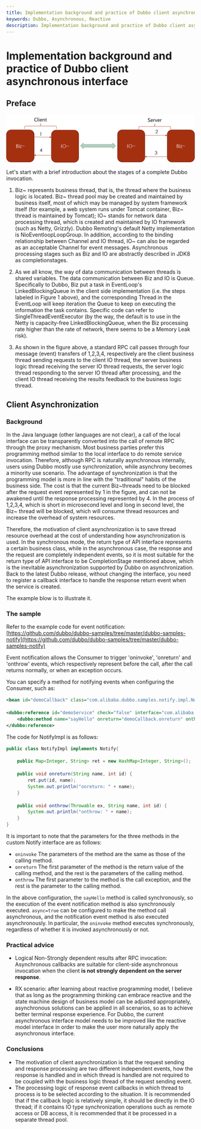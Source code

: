 ```yaml
---
title: Implementation background and practice of Dubbo client asynchronous interface
keywords: Dubbo, Asynchronous, Reactive
description: Implementation background and practice of Dubbo client asynchronous interface
---
```


# Implementation background and practice of Dubbo client asynchronous interface

## Preface

![image](../../img/blog/dubboasyn_client/1_en.png)

Let's start with a brief introduction about the stages of a complete Dubbo invocation.  
1. Biz~ represents business thread, that is, the thread where the business logic is located. Biz~ thread pool may be created and maintained by business itself, most of which may be managed by system framework itself (for example, a web system runs under Tomcat container, Biz~ thread is maintained by Tomcat); IO~ stands for network data processing thread, which is created and maintained by IO framework (such as Netty, Grizzly). Dubbo Remoting's default Netty implementation is NioEventloopLoopGroup. In addition, according to the binding relationship between Channel and IO thread, IO~ can also be regarded as an acceptable Channel for event messages. Asynchronous processing stages such as Biz and IO are abstractly described in JDK8 as completionstages.  

2. As we all know, the way of data communication between threads is shared variables. The data communication between Biz and IO is Queue. Specifically to Dubbo, Biz put a task in EventLoop's LinkedBlockingQueue in the client side implementation (i.e. the steps labeled in Figure 1 above), and the corresponding Thread in the EventLoop will keep iteration the Queue to keep on executing the information the task contains. Specific code can refer to SingleThreadEventExecutor (by the way, the default is to use in the Netty is capacity-free LinkedBlockingQueue, when the Biz processing rate higher than the rate of network, there seems to be a Memory Leak risk).    

3. As shown in the figure above, a standard RPC call passes through four message (event) transfers of 1,2,3,4, respectively are the client business thread sending requests to the client IO thread, the server business logic thread receiving the server IO thread requests, the server logic thread responding to the server IO thread after processing, and the client IO thread receiving the results feedback to the business logic thread.  

## Client Asynchronization

### Background
In the Java language (other languages are not clear), a call of the local interface can be transparently converted into the call of remote RPC through the proxy mechanism. Most business parties prefer this programming method similar to the local interface to do remote service invocation. Therefore, although RPC is naturally asynchronous internally, users using Dubbo mostly use synchronization, while asynchrony becomes a minority use scenario. The advantage of synchronization is that the programming model is more in line with the "traditional" habits of the business side. The cost is that the current Biz~threads need to be blocked after the request event represented by 1 in the figure, and can not be awakened until the response processing represented by 4. In the process of 1,2,3,4, which is short in microsecond level and long in second level, the Biz~ thread will be blocked, which will consume thread resources and increase the overhead of system resources.

Therefore, the motivation of client asynchronization is to save thread resource overhead at the cost of understanding how asynchronization is used. In the synchronous mode, the return type of API interface represents a certain business class, while in the asynchronous case, the response and the request are completely independent events, so it is most suitable for the return type of API interface to be CompletionStage mentioned above, which is the inevitable asynchronization supported by Dubbo on asynchronization. Back to the latest Dubbo release, without changing the interface, you need to register a callback interface to handle the response return event when the service is created.    

The example blow is to illustrate it.

### The sample

Refer to the example code for event notification: [https://github.com/dubbo/dubbo-samples/tree/master/dubbo-samples-notify](https://github.com/dubbo/dubbo-samples/tree/master/dubbo-samples-notify)

Event notification allows the Consumer to trigger 'oninvoke', 'onreturn' and 'onthrow' events, which respectively represent before the call, after the call returns normally, or when an exception occurs.

You can specify a method for notifying events when configuring the Consumer, such as:  

```xml
<bean id="demoCallback" class="com.alibaba.dubbo.samples.notify.impl.NotifyImpl" />

<dubbo:reference id="demoService" check="false" interface="com.alibaba.dubbo.samples.notify.api.DemoService" version="1.0.0" group="cn">
    <dubbo:method name="sayHello" onreturn="demoCallback.onreturn" onthrow="demoCallback.onthrow"/>
</dubbo:reference>
```

The code for NotifyImpl is as follows:  

```java
public class NotifyImpl implements Notify{

    public Map<Integer, String> ret = new HashMap<Integer, String>();
    
    public void onreturn(String name, int id) {
        ret.put(id, name);
        System.out.println("onreturn: " + name);
    }

    public void onthrow(Throwable ex, String name, int id) {
        System.out.println("onthrow: " + name);
    }
}
```

It is important to note that the parameters for the three methods in the custom Notify interface are as follows:  

* `oninvoke` The parameters of the method are the same as those of the calling method.  
* `onreturn` The first parameter of the method is the return value of the calling method, and the rest is the parameters of the calling method.  
* `onthrow` The first parameter to the method is the call exception, and the rest is the parameter to the calling method.    

In the above configuration, the `sayHello` method is called synchronously, so the execution of the event notification method is also synchronously executed. `async=true` can be configured to make the method call asynchronous, and the notification event method is also executed asynchronously. In particular, the `oninvoke` method executes synchronously, regardless of whether it is invoked asynchronously or not.

### Practical advice

* Logical Non-Strongly dependent results after RPC invocation: Asynchronous callbacks are suitable for client-side asynchronous invocation when the client <strong>is not strongly dependent on the server response</strong>.

* RX scenario: after learning about reactive programming model, I believe that as long as the programming thinking can embrace reactive and the state machine design of business model can be adjusted appropriately, asynchronous solutions can be applied in all scenarios, so as to achieve better terminal response experience. For Dubbo, the current asynchronous interface model needs to be improved like the reactive model interface in order to make the user more naturally apply the asynchronous interface. 


### Conclusions

* The motivation of client asynchronization is that the request sending and response processing are two different independent events, how the response is handled and in which thread is handled are not required to be coupled with the business logic thread of the request sending event.
* The processing logic of response event callbacks in which thread to process is to be selected according to the situation. It is recommended that if the callback logic is relatively simple, it should be directly in the IO thread; if it contains IO type synchronization operations such as remote access or DB access, it is recommended that it be processed in a separate thread pool.